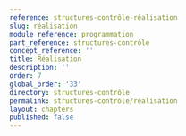 ```yaml
---
reference: structures-contrôle-réalisation
slug: réalisation
module_reference: programmation
part_reference: structures-contrôle
concept_reference: ''
title: Réalisation
description: ''
order: 7
global_order: '33'
directory: structures-contrôle
permalink: structures-contrôle/réalisation
layout: chapters
published: false
---
```


